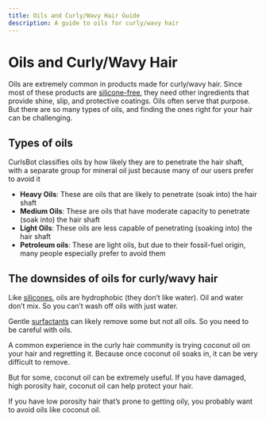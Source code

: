 ```yaml
---
title: Oils and Curly/Wavy Hair Guide
description: A guide to oils for curly/wavy hair
---
```


# Oils and Curly/Wavy Hair
Oils are extremely common in products made for curly/wavy hair. Since most of these products are [silicone-free](/categories/silicones), they need other ingredients that provide shine, slip, and protective coatings. Oils often serve that purpose. But there are so many types of oils, and finding the ones right for your hair can be challenging.

## Types of oils
CurlsBot classifies oils by how likely they are to penetrate the hair shaft, with a separate group for mineral oil just because many of our users prefer to avoid it

- **Heavy Oils**: These are oils that are likely to penetrate (soak into) the hair shaft
- **Medium Oils**: These are oils that have moderate capacity to penetrate (soak into) the hair shaft
- **Light Oils**: These oils are less capable of penetrating (soaking into) the hair shaft
- **Petroleum oils**: These are light oils, but due to their fossil-fuel origin, many people especially prefer to avoid them

## The downsides of oils for curly/wavy hair
Like [silicones](/groups/silicones), oils are hydrophobic (they don’t like water). Oil and water don’t mix. So you can’t wash off oils with just water.

Gentle [surfactants](/groups/surfactants) can likely remove some but not all oils. So you need to be careful with oils.

A common experience in the curly hair community is trying coconut oil on your hair and regretting it. Because once coconut oil soaks in, it can be very difficult to remove.

But for some, coconut oil can be extremely useful. If you have damaged, high porosity hair, coconut oil can help protect your hair.

If you have low porosity hair that’s prone to getting oily, you probably want to avoid oils like coconut oil.

